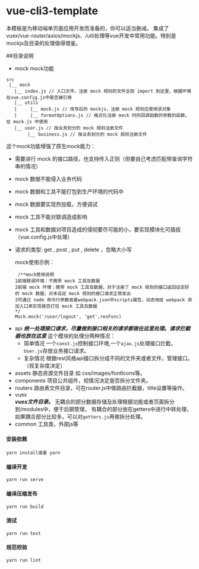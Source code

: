 # vue-cli3-template
本模板是为移动端单页面应用开发而准备的，你可以适当删减。
集成了vuex/vue-router/axios/mockjs、/utli处理等vue开发中常用功能。特别是mockjs及目录的处理值得借鉴。

##目录说明
- mock mock功能
 ```
 src
  |__ mock
  	|__ index.js // 入口文件，注册 mock 规则的文件全部 import 到这里，根据环境在vue.config.js中是否被引用
  	|__ utils
  	|     |__ mock.js // 改写后的 mockjs，注册 mock 规则应使用该对象
  	|     |__ formatOptions.js // 格式化注册 mock 时的回调函数的参数的函数，在 mock.js 中使用
  	|__ user.js // 按业务划分的 mock 规则注册文件
         |__ business.js // 按业务划分的 mock 规则注册文件
 ```

  这个mock功能增强了原生mock能力： 
   * 需要进行 mock 的接口路径，也支持传入正则（但要自己考虑匹配带查询字符串的情况）
   * mock 数据不能侵入业务代码
   * mock 数据和工具不能打包到生产环境的代码中
   * mock 数据要实现热加载，方便调试
   * mock 工具不能对联调造成影响
   * mock 工具和数据对项目造成的侵彻要尽可能的小，要实现模块化可插拔（vue.config.js中处理）
   *  请求的类型: get , post , put , delete ，忽略大小写

      mock使用示例： 
      ```
       /**mock使用说明
      1前端联调环境：不携带 mock 工具及数据
      2前端 mock 环境：携带 mock 工具及数据，对于注册了 mock 规则的接口返回设定好的 mock 数据，对未设定 mock 规则的接口请求正常发出
      3可通过 node 命令行参数或者webpack.json中scripts属性，动态地给 webpack 添加入口来实现是否打包 mock 工具及数据
      */
      Mock.mock('/user/logout', 'get',resFunc)

      ```   
  
-   api
***统一处理接口请求，尽量做到接口相关的请求都做在这里处理。请求拦截器也放在这里***
这个模块的处理分两种情况：
    +   简单情况 
  一个``const.js``控制接口环境,一个``ajax.js``处理接口拦截，``User.js``存放业务接口请求。    <br/>
    +   复杂情况
根据rest风格api接口拆分成不同的文件夹或者文件，管理接口。（视复杂度决定）
-   assets
  静态资源文件目录 如 css/images/fontIcons等。
-   components
  项目公共组件，视情况决定是否拆分文件夹。
-   routers
路由表文件目录，可在router.js中做路由拦截器，title设置等操作。
-   vuex    
***vuex文件目录。***
无耦合的部分数据存储及处理根据功能或者页面拆分到/modules中，便于后期管理，
有耦合的部分放在getters中进行中转处理，如果耦合部分比较多，可以对``getters.js``再做拆分处理。
-   common
  工具类，外部js等

#### 安装依赖
```
yarn install或者 yarn
```

#### 编译开发
```
yarn run serve
```

#### 编译压缩发布
```
yarn run build
```

#### 测试
```
yarn run test
```

#### 规范校验
```
yarn run lint
```
